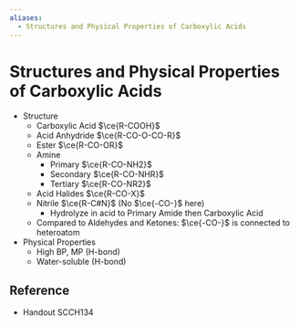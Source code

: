 ```yaml
---
aliases:
  - Structures and Physical Properties of Carboxylic Acids
---
```


# Structures and Physical Properties of Carboxylic Acids

- Structure
  - Carboxylic Acid $\ce{R-COOH}$
  - Acid Anhydride $\ce{R-CO-O-CO-R}$
  - Ester $\ce{R-CO-OR}$
  - Amine
    - Primary $\ce{R-CO-NH2}$
    - Secondary $\ce{R-CO-NHR}$
    - Tertiary $\ce{R-CO-NR2}$
  - Acid Halides $\ce{R-CO-X}$
  - Nitrile $\ce{R-C#N}$ (No $\ce{-CO-}$ here)
    - Hydrolyze in acid to Primary Amide then Carboxylic Acid
  - Compared to Aldehydes and Ketones: $\ce{-CO-}$ is connected to heteroatom
- Physical Properties
  - High BP, MP (H-bond)
  - Water-soluble (H-bond)

## Reference

- Handout SCCH134
